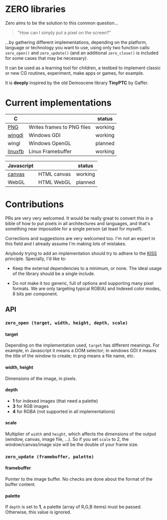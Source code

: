 # ZERO libraries

Zero aims to be the solution to this common question...

> "How can I simply put a pixel on the screen?"

...by gathering different implementations, depending on the platform, language
or technology you want to use, using only two function calls: `zero_open()` and `zero_update()` (and an additional `zero_close()` is included for some cases that may be necessary).

It can be used as a learning tool for children, a testbed to implement
classic or new CG routines, experiment, make apps or games, for example.

It is **deeply** inspired by the old Demoscene library **TinyPTC** by Gaffer.


# Current implementations

C |    |    status
-----|-------------|-------
[PNG](https://github.com/feiss/zero/tree/master/src/c/png)  | Writes frames to PNG files | working
[wingdi](https://github.com/feiss/zero/tree/master/src/c/wingdi) | Windows GDI | working
wingl | Windows OpenGL | planned
[linuxfb](https://github.com/feiss/zero/tree/master/src/c/linuxfb) | Linux Framebuffer | working

Javascript  |   | status
-----|-------------|-------
[canvas](https://github.com/feiss/zero/tree/master/src/js/canvas) | HTML canvas | working
WebGL | HTML WebGL | planned


# Contributions

PRs are very very welcomed. It would be really great to convert this in a bible of how to put pixels in all architectures and languages, and that's something near impossible for a single person (at least for myself).

Corrections and suggestions are very welcomed too. I'm not an expert in this field and I already assume I'm making lots of mistakes.

Anybody trying to add an implementation should try to adhere to the [KISS](https://en.wikipedia.org/wiki/KISS_principle) principle. Specially, I'd like to:

* Keep the external dependencies to a minimum, or none. The ideal usage of
the library should be a single include.

* Do not make it too generic, full of options and supporting many pixel formats.
We are only targeting typical RGB(A) and Indexed color modes, 8 bits per component.



## API

### `zero_open (target, width, height, depth, scale)`

#### target
Depending on the implementation used, `target` has different meanings.
For example, in Javascript it means a DOM selector;
in windows GDI it means the title of the window to create;
in png means a file name, etc.

#### width, height

Dimensions of the image, in pixels.

#### depth

- **1** for indexed images (that need a palette)
- **3** for RGB images
- **4** for RGBA (not supported in all implementations)

#### scale

Multiplier of `width` and `height`, which affects the dimensions of the output (window, canvas, image file, ...).
So if you set `scale` to 2, the window/canvas/image size will be the double of your frame size.



### `zero_update (framebuffer, palette)`

#### framebuffer

Pointer to the image buffer. No checks are done about the format of the buffer content.

#### palette

If `depth` is set to **1**, a palette (array of R,G,B items) must be passed.
Otherwise, this value is ignored.
